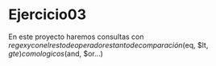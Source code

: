 # Ejercicio03
En este proyecto haremos consultas con $regex y con el resto de operadores tanto de comparación ($eq, $lt, $gte) como logicos ($and, $or...)
